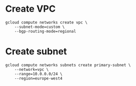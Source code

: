 # Create VPC

```
gcloud compute networks create vpc \
    --subnet-mode=custom \
    --bgp-routing-mode=regional
```


# Create subnet

```
gcloud compute networks subnets create primary-subnet \
    --network=vpc \
    --range=10.0.0.0/24 \
    --region=europe-west4
```